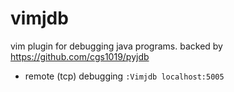 vimjdb
======

vim plugin for debugging java programs. backed by https://github.com/cgs1019/pyjdb

 * remote (tcp) debugging
`:Vimjdb localhost:5005`
